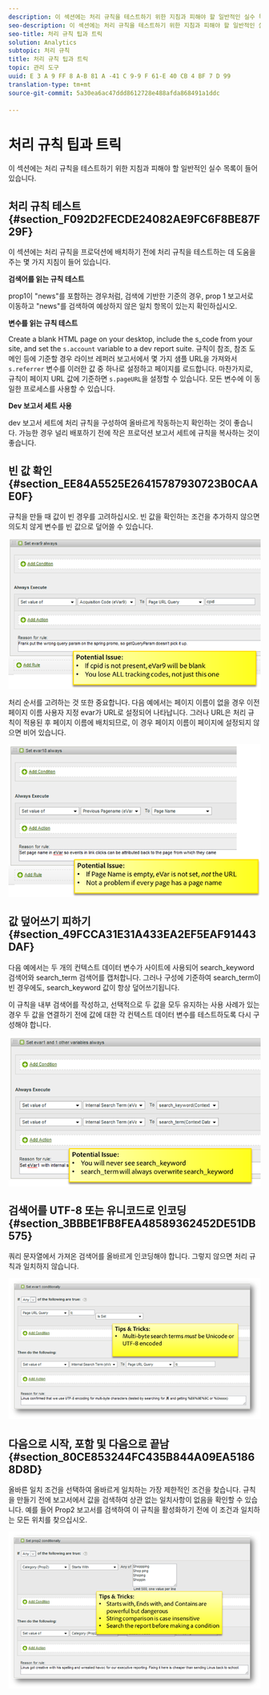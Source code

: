```yaml
---
description: 이 섹션에는 처리 규칙을 테스트하기 위한 지침과 피해야 할 일반적인 실수 목록이 들어 있습니다.
seo-description: 이 섹션에는 처리 규칙을 테스트하기 위한 지침과 피해야 할 일반적인 실수 목록이 들어 있습니다.
seo-title: 처리 규칙 팁과 트릭
solution: Analytics
subtopic: 처리 규칙
title: 처리 규칙 팁과 트릭
topic: 관리 도구
uuid: E 3 A 9 FF 8 A-B 81 A -41 C 9-9 F 61-E 40 CB 4 BF 7 D 99
translation-type: tm+mt
source-git-commit: 5a30ea6ac47ddd8612728e488afda868491a1ddc

---
```



# 처리 규칙 팁과 트릭

이 섹션에는 처리 규칙을 테스트하기 위한 지침과 피해야 할 일반적인 실수 목록이 들어 있습니다.

## 처리 규칙 테스트 {#section_F092D2FECDE24082AE9FC6F8BE87F29F}

이 섹션에는 처리 규칙을 프로덕션에 배치하기 전에 처리 규칙을 테스트하는 데 도움을 주는 몇 가지 지침이 들어 있습니다.

**검색어를 읽는 규칙 테스트**

prop1이 "news"를 포함하는 경우처럼, 검색에 기반한 기준의 경우, prop 1 보고서로 이동하고 "news"를 검색하여 예상하지 않은 일치 항목이 있는지 확인하십시오.

**변수를 읽는 규칙 테스트**

Create a blank HTML page on your desktop, include the s_code from your site, and set the `s.account` variable to a dev report suite. 규칙이 참조, 참조 도메인 등에 기준할 경우 라이브 레퍼러 보고서에서 몇 가지 샘플 URL을 가져와서 `s.referrer` 변수를 이러한 값 중 하나로 설정하고 페이지를 로드합니다. 마찬가지로, 규칙이 페이지 URL 값에 기준하면 `s.pageURL`을 설정할 수 있습니다. 모든 변수에 이 동일한 프로세스를 사용할 수 있습니다.

**Dev 보고서 세트 사용**

dev 보고서 세트에 처리 규칙을 구성하여 올바르게 작동하는지 확인하는 것이 좋습니다. 가능한 경우 널리 배포하기 전에 작은 프로덕션 보고서 세트에 규칙을 복사하는 것이 좋습니다.

## 빈 값 확인 {#section_EE84A5525E26415787930723B0CAAE0F}

규칙을 만들 때 값이 빈 경우를 고려하십시오. 빈 값을 확인하는 조건을 추가하지 않으면 의도치 않게 변수를 빈 값으로 덮어쓸 수 있습니다.

![](assets/tips-set-value-acquisition-code.png)

처리 순서를 고려하는 것 또한 중요합니다. 다음 예에서는 페이지 이름이 없을 경우 이전 페이지 이름 사용자 지정 evar가 URL로 설정되어 나타납니다. 그러나 URL은 처리 규칙이 적용된 후 페이지 이름에 배치되므로, 이 경우 페이지 이름이 페이지에 설정되지 않으면 비어 있습니다.

![](assets/tips-copy-page-name-to-evar.png)

## 값 덮어쓰기 피하기 {#section_49FCCA31E31A433EA2EF5EAF91443DAF}

다음 예에서는 두 개의 컨텍스트 데이터 변수가 사이트에 사용되어 search_keyword 검색어와 search_term 검색어를 캡처합니다. 그러나 구성에 기준하여 search_term이 빈 경우에도, search_keyword 값이 항상 덮어쓰기됩니다.

이 규칙을 내부 검색어를 작성하고, 선택적으로 두 값을 모두 유지하는 사용 사례가 있는 경우 두 값을 연결하기 전에 값에 대한 각 컨텍스트 데이터 변수를 테스트하도록 다시 구성해야 합니다.

![](assets/tips-search-keyword.png)

## 검색어를 UTF-8 또는 유니코드로 인코딩 {#section_3BBBE1FB8FEA48589362452DE51DB575}

쿼리 문자열에서 가져온 검색어를 올바르게 인코딩해야 합니다. 그렇지 않으면 처리 규칙과 일치하지 않습니다.

![](assets/tips-multibyte.png)

## 다음으로 시작, 포함 및 다음으로 끝남 {#section_80CE853244FC435B844A09EA51868D8D}

올바른 일치 조건을 선택하여 올바르게 일치하는 가장 제한적인 조건을 찾습니다. 규칙을 만들기 전에 보고서에서 값을 검색하여 상관 없는 일치사항이 없음을 확인할 수 있습니다. 예를 들어 Prop2 보고서를 검색하여 이 규칙을 활성화하기 전에 이 조건과 일치하는 모든 위치를 찾으십시오.

![](assets/tips-startswith.png)

